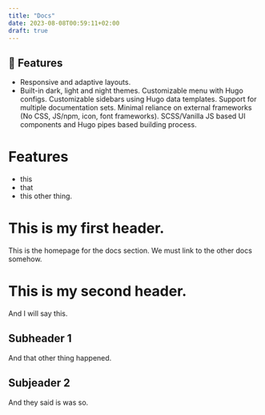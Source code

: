 ```yaml
---
title: "Docs"
date: 2023-08-08T00:59:11+02:00
draft: true
---
```

## 🚀 Features

-   Responsive and adaptive layouts.
-   Built-in dark, light and night themes.
    Customizable menu with Hugo configs.
    Customizable sidebars using Hugo data templates.
    Support for multiple documentation sets.
    Minimal reliance on external frameworks (No CSS, JS/npm, icon, font frameworks).
    SCSS/Vanilla JS based UI components and Hugo pipes based building process.

# Features
- this
- that
- this other thing.


# This is my first header.
This is the homepage for the docs section.
We must link to the other docs somehow.

# This is my second header.
And I will say this.


## Subheader 1
And that other thing happened.

## Subjeader 2
And they said is was so.
